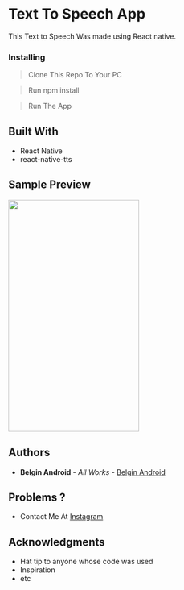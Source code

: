 # Text To Speech App

This Text to Speech Was made using React native. 

### Installing

> Clone This Repo To Your PC 

> Run npm install

> Run The App

## Built With

* React Native
* react-native-tts

## Sample Preview

<img src="https://user-images.githubusercontent.com/61349423/86529861-d0475700-bed1-11ea-845e-b1b2a84554ee.png" width="260" height="460">

## Authors

* **Belgin Android** - *All Works* - [Belgin Android](https://github.com/ibelgin)

## Problems ?

* Contact Me At [Instagram](https://www.instagram.com/reactnative.modules/)

## Acknowledgments

* Hat tip to anyone whose code was used
* Inspiration
* etc

